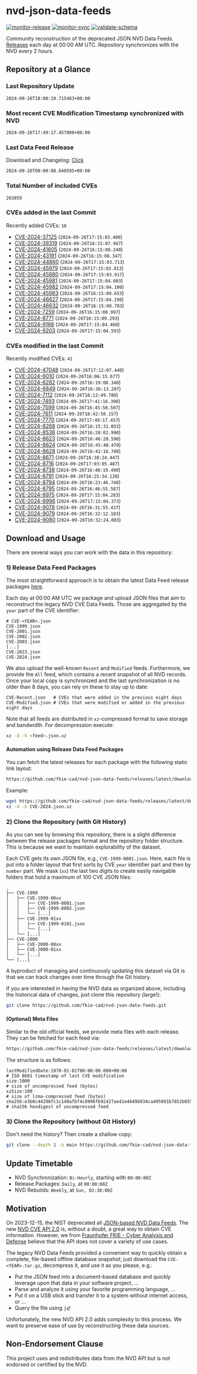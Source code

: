 # nvd-json-data-feeds

[![monitor-release](https://github.com/fkie-cad/nvd-json-data-feeds/actions/workflows/monitor_release.yml/badge.svg)](https://github.com/fkie-cad/nvd-json-data-feeds/actions/workflows/monitor_release.yml)
[![monitor-sync](https://github.com/fkie-cad/nvd-json-data-feeds/actions/workflows/monitor_sync.yml/badge.svg)](https://github.com/fkie-cad/nvd-json-data-feeds/actions/workflows/monitor_sync.yml)
[![validate-schema](https://github.com/fkie-cad/nvd-json-data-feeds/actions/workflows/validate_schema.yml/badge.svg)](https://github.com/fkie-cad/nvd-json-data-feeds/actions/workflows/validate_schema.yml)

Community reconstruction of the deprecated JSON NVD Data Feeds.
[Releases](https://github.com/fkie-cad/nvd-json-data-feeds/releases/latest) each day at 00:00 AM UTC.
Repository synchronizes with the NVD every 2 hours.

## Repository at a Glance

### Last Repository Update

```plain
2024-09-26T18:00:19.715483+00:00
```

### Most recent CVE Modification Timestamp synchronized with NVD

```plain
2024-09-26T17:49:17.457000+00:00
```

### Last Data Feed Release

Download and Changelog: [Click](https://github.com/fkie-cad/nvd-json-data-feeds/releases/latest)

```plain
2024-09-26T00:00:08.640595+00:00
```

### Total Number of included CVEs

```plain
263859
```

### CVEs added in the last Commit

Recently added CVEs: `16`

- [CVE-2024-37125](CVE-2024/CVE-2024-371xx/CVE-2024-37125.json) (`2024-09-26T17:15:03.400`)
- [CVE-2024-39319](CVE-2024/CVE-2024-393xx/CVE-2024-39319.json) (`2024-09-26T16:15:07.947`)
- [CVE-2024-41605](CVE-2024/CVE-2024-416xx/CVE-2024-41605.json) (`2024-09-26T16:15:08.240`)
- [CVE-2024-43191](CVE-2024/CVE-2024-431xx/CVE-2024-43191.json) (`2024-09-26T16:15:08.347`)
- [CVE-2024-44860](CVE-2024/CVE-2024-448xx/CVE-2024-44860.json) (`2024-09-26T17:15:03.713`)
- [CVE-2024-45979](CVE-2024/CVE-2024-459xx/CVE-2024-45979.json) (`2024-09-26T17:15:03.813`)
- [CVE-2024-45980](CVE-2024/CVE-2024-459xx/CVE-2024-45980.json) (`2024-09-26T17:15:03.917`)
- [CVE-2024-45981](CVE-2024/CVE-2024-459xx/CVE-2024-45981.json) (`2024-09-26T17:15:04.003`)
- [CVE-2024-45982](CVE-2024/CVE-2024-459xx/CVE-2024-45982.json) (`2024-09-26T17:15:04.100`)
- [CVE-2024-45983](CVE-2024/CVE-2024-459xx/CVE-2024-45983.json) (`2024-09-26T16:15:08.653`)
- [CVE-2024-46627](CVE-2024/CVE-2024-466xx/CVE-2024-46627.json) (`2024-09-26T17:15:04.190`)
- [CVE-2024-46632](CVE-2024/CVE-2024-466xx/CVE-2024-46632.json) (`2024-09-26T16:15:08.783`)
- [CVE-2024-7259](CVE-2024/CVE-2024-72xx/CVE-2024-7259.json) (`2024-09-26T16:15:08.997`)
- [CVE-2024-8771](CVE-2024/CVE-2024-87xx/CVE-2024-8771.json) (`2024-09-26T16:15:09.293`)
- [CVE-2024-9166](CVE-2024/CVE-2024-91xx/CVE-2024-9166.json) (`2024-09-26T17:15:04.460`)
- [CVE-2024-9203](CVE-2024/CVE-2024-92xx/CVE-2024-9203.json) (`2024-09-26T17:15:04.593`)


### CVEs modified in the last Commit

Recently modified CVEs: `41`

- [CVE-2024-47048](CVE-2024/CVE-2024-470xx/CVE-2024-47048.json) (`2024-09-26T17:12:07.440`)
- [CVE-2024-6010](CVE-2024/CVE-2024-60xx/CVE-2024-6010.json) (`2024-09-26T16:06:15.677`)
- [CVE-2024-6282](CVE-2024/CVE-2024-62xx/CVE-2024-6282.json) (`2024-09-26T16:19:08.340`)
- [CVE-2024-6849](CVE-2024/CVE-2024-68xx/CVE-2024-6849.json) (`2024-09-26T16:36:13.207`)
- [CVE-2024-7112](CVE-2024/CVE-2024-71xx/CVE-2024-7112.json) (`2024-09-26T16:12:49.780`)
- [CVE-2024-7493](CVE-2024/CVE-2024-74xx/CVE-2024-7493.json) (`2024-09-26T17:41:16.390`)
- [CVE-2024-7599](CVE-2024/CVE-2024-75xx/CVE-2024-7599.json) (`2024-09-26T16:45:58.507`)
- [CVE-2024-7611](CVE-2024/CVE-2024-76xx/CVE-2024-7611.json) (`2024-09-26T16:42:58.157`)
- [CVE-2024-7770](CVE-2024/CVE-2024-77xx/CVE-2024-7770.json) (`2024-09-26T17:49:17.457`)
- [CVE-2024-8268](CVE-2024/CVE-2024-82xx/CVE-2024-8268.json) (`2024-09-26T16:15:31.053`)
- [CVE-2024-8538](CVE-2024/CVE-2024-85xx/CVE-2024-8538.json) (`2024-09-26T16:28:02.990`)
- [CVE-2024-8623](CVE-2024/CVE-2024-86xx/CVE-2024-8623.json) (`2024-09-26T16:46:28.590`)
- [CVE-2024-8624](CVE-2024/CVE-2024-86xx/CVE-2024-8624.json) (`2024-09-26T16:45:40.470`)
- [CVE-2024-8628](CVE-2024/CVE-2024-86xx/CVE-2024-8628.json) (`2024-09-26T16:42:16.700`)
- [CVE-2024-8671](CVE-2024/CVE-2024-86xx/CVE-2024-8671.json) (`2024-09-26T16:38:24.447`)
- [CVE-2024-8716](CVE-2024/CVE-2024-87xx/CVE-2024-8716.json) (`2024-09-26T17:03:05.487`)
- [CVE-2024-8738](CVE-2024/CVE-2024-87xx/CVE-2024-8738.json) (`2024-09-26T16:48:19.490`)
- [CVE-2024-8791](CVE-2024/CVE-2024-87xx/CVE-2024-8791.json) (`2024-09-26T16:25:34.120`)
- [CVE-2024-8794](CVE-2024/CVE-2024-87xx/CVE-2024-8794.json) (`2024-09-26T16:23:46.740`)
- [CVE-2024-8795](CVE-2024/CVE-2024-87xx/CVE-2024-8795.json) (`2024-09-26T16:46:55.587`)
- [CVE-2024-8975](CVE-2024/CVE-2024-89xx/CVE-2024-8975.json) (`2024-09-26T17:15:04.283`)
- [CVE-2024-8996](CVE-2024/CVE-2024-89xx/CVE-2024-8996.json) (`2024-09-26T17:15:04.373`)
- [CVE-2024-9078](CVE-2024/CVE-2024-90xx/CVE-2024-9078.json) (`2024-09-26T16:31:55.437`)
- [CVE-2024-9079](CVE-2024/CVE-2024-90xx/CVE-2024-9079.json) (`2024-09-26T16:32:12.103`)
- [CVE-2024-9080](CVE-2024/CVE-2024-90xx/CVE-2024-9080.json) (`2024-09-26T16:32:24.083`)


## Download and Usage

There are several ways you can work with the data in this repository:

### 1) Release Data Feed Packages

The most straightforward approach is to obtain the latest Data Feed release packages [here](https://github.com/fkie-cad/nvd-json-data-feeds/releases/latest).

Each day at 00:00 AM UTC we package and upload JSON files that aim to reconstruct the legacy NVD CVE Data Feeds.
Those are aggregated by the `year` part of the CVE identifier:

```
# CVE-<YEAR>.json
CVE-1999.json
CVE-2001.json
CVE-2002.json
CVE-2003.json
[...]
CVE-2023.json
CVE-2024.json
```

We also upload the well-known `Recent` and `Modified` feeds.
Furthermore, we provide the `All` feed, which contains a recent snapshot of all NVD records.
Once your local copy is synchronized and the last synchronization is no older than 8 days, you can rely on these to stay up to date:

```plain
CVE-Recent.json   # CVEs that were added in the previous eight days
CVE-Modified.json # CVEs that were modified or added in the previous eight days
```

Note that all feeds are distributed in `xz`-compressed format to save storage and bandwidth.
For decompression execute:

```sh
xz -d -k <feed>.json.xz
```

#### Automation using Release Data Feed Packages

You can fetch the latest releases for each package with the following static link layout:

```sh
https://github.com/fkie-cad/nvd-json-data-feeds/releases/latest/download/CVE-<YEAR>.json.xz
```

Example:

```sh
wget https://github.com/fkie-cad/nvd-json-data-feeds/releases/latest/download/CVE-2024.json.xz
xz -d -k CVE-2024.json.xz
```

### 2) Clone the Repository (with Git History)

As you can see by browsing this repository, there is a slight difference between the release packages format and the repository folder structure.
This is because we want to maintain explorability of the dataset.

Each CVE gets its own JSON file, e.g., `CVE-1999-0001.json`.
Here, each file is put into a folder layout that first sorts by CVE `year` identifier part and then by `number` part.
We mask (`xx`) the last two digits to create easily navigable folders that hold a maximum of 100 CVE JSON files:

```plain
.
├── CVE-1999
│   ├── CVE-1999-00xx
│   │   ├── CVE-1999-0001.json
│   │   ├── CVE-1999-0002.json
│   │   └── [...]
│   ├── CVE-1999-01xx
│   │   ├── CVE-1999-0101.json
│   │   └── [...]
│   └── [...]
├── CVE-2000
│   ├── CVE-2000-00xx
│   ├── CVE-2000-01xx
│   └── [...]
└── [...]
```

A byproduct of managing and continuously updating this dataset via Git is that we can track changes over time through the Git history.

If you are interested in having the NVD data as organized above, including the historical data of changes, just clone this repository (large!):

```sh
git clone https://github.com/fkie-cad/nvd-json-data-feeds.git
```

#### (Optional) Meta Files

Similar to the old official feeds, we provide meta files with each release. They can be fetched for each feed via:

```sh
https://github.com/fkie-cad/nvd-json-data-feeds/releases/latest/download/CVE-<YEAR>.meta
```

The structure is as follows:

```plain
lastModifiedDate:1970-01-01T00:00:00.000+00:00                          # ISO 8601 timestamp of last CVE modification
size:1000                                                               # size of uncompressed feed (bytes)
xzSize:100                                                              # size of lzma-compressed feed (bytes)
sha256:e3b0c44298fc1c149afbf4c8996fb92427ae41e4649b934ca495991b7852b855 # sha256 hexdigest of uncompressed feed
```

### 3) Clone the Repository (without Git History)

Don't need the history? Then create a shallow copy:

```sh
git clone --depth 1 -b main https://github.com/fkie-cad/nvd-json-data-feeds.git
```


## Update Timetable

* NVD Synchronization: `Bi-Hourly`, starting with `00:00:00Z`
* Release Packages: `Daily`, at `00:00:00Z`
* NVD Rebuilds: `Weekly`, at `Sun, 02:30:00Z`


## Motivation

On 2023-12-15, the NIST deprecated all [JSON-based NVD Data Feeds](https://nvd.nist.gov/vuln/data-feeds#divRetirementBanner-1).
The new [NVD CVE API 2.0](https://nvd.nist.gov/developers/vulnerabilities) is, without a doubt, a great way to obtain CVE information.
However, we from [Fraunhofer FKIE - Cyber Analysis and Defense](https://www.fkie.fraunhofer.de/en/departments/cad.html) believe that the API does not cover a variety of use cases.

The legacy NVD Data Feeds provided a convenient way to quickly obtain a complete, file-based offline database snapshot; just download the `CVE-<YEAR>.tar.gz`, decompress it, and use it as you please, e.g.:

- Put the JSON feed into a document-based database and quickly leverage upon that data in your software project, ...
- Parse and analyze it using your favorite programming language, ...
- Put it on a USB stick and transfer it to a system without internet access, or ...
- Query the file using `jq`!

Unfortunately, the new NVD API 2.0 adds complexity to this process.
We want to preserve ease of use by reconstructing these data sources.

## Non-Endorsement Clause

This project uses and redistributes data from the NVD API but is not endorsed or certified by the NVD.